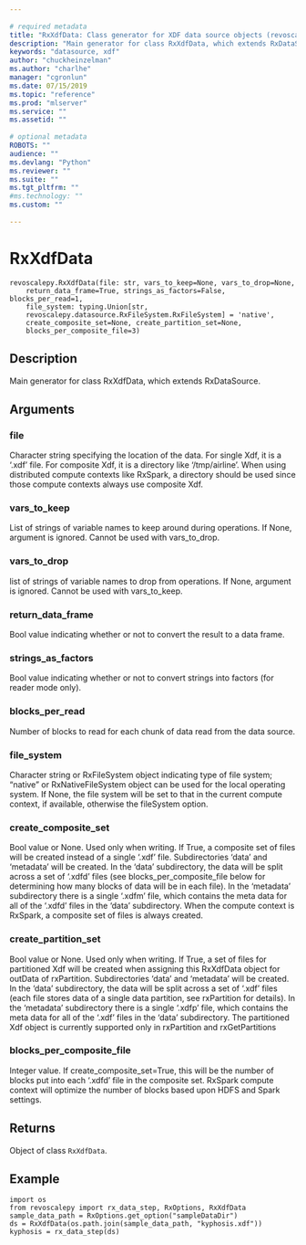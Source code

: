 ```yaml
--- 
 
# required metadata 
title: "RxXdfData: Class generator for XDF data source objects (revoscalepy)" 
description: "Main generator for class RxXdfData, which extends RxDataSource." 
keywords: "datasource, xdf" 
author: "chuckheinzelman"
ms.author: "charlhe" 
manager: "cgronlun" 
ms.date: 07/15/2019
ms.topic: "reference" 
ms.prod: "mlserver" 
ms.service: "" 
ms.assetid: "" 
 
# optional metadata 
ROBOTS: "" 
audience: "" 
ms.devlang: "Python" 
ms.reviewer: "" 
ms.suite: "" 
ms.tgt_pltfrm: "" 
#ms.technology: "" 
ms.custom: "" 
 
---
```


# RxXdfData


 



```
revoscalepy.RxXdfData(file: str, vars_to_keep=None, vars_to_drop=None,
    return_data_frame=True, strings_as_factors=False, blocks_per_read=1,
    file_system: typing.Union[str,
    revoscalepy.datasource.RxFileSystem.RxFileSystem] = 'native',
    create_composite_set=None, create_partition_set=None,
    blocks_per_composite_file=3)
```





## Description

Main generator for class RxXdfData, which extends RxDataSource.


## Arguments


### file

Character string specifying the location of the data. For single
Xdf, it is a ‘.xdf’ file. For composite Xdf, it is a directory like
‘/tmp/airline’. When using distributed compute contexts like RxSpark,
a directory should be used since those compute contexts always use composite Xdf.


### vars_to_keep

List of strings of variable names to keep around during
operations. If None, argument is ignored. Cannot be used with vars_to_drop.


### vars_to_drop

list of strings of variable names to drop from
operations. If None, argument is ignored. Cannot be used with vars_to_keep.


### return_data_frame

Bool value indicating whether or not to convert the
result to a data frame.


### strings_as_factors

Bool value indicating whether or not to convert
strings into factors (for reader mode only).


### blocks_per_read

Number of blocks to read for each chunk of data read
from the data source.


### file_system

Character string or RxFileSystem object indicating type
of file system; “native” or RxNativeFileSystem object can be used for the
local operating system. If None, the file system will be set to that in
the current compute context, if available, otherwise the fileSystem option.


### create_composite_set

Bool value or None. Used only when writing.
If True, a composite set of files will be created instead of a single ‘.xdf’
file. Subdirectories ‘data’ and ‘metadata’ will be created. In the ‘data’
subdirectory, the data will be split across a set of ‘.xdfd’ files (see
blocks_per_composite_file below for determining how many blocks of data will be
in each file). In the ‘metadata’ subdirectory there is a single ‘.xdfm’ file,
which contains the meta data for all of the ‘.xdfd’ files in the ‘data’
subdirectory. When the compute context is RxSpark, a composite set of files is always created.


### create_partition_set

Bool value or None. Used only when writing.
If True, a set of files for partitioned Xdf will be created when assigning
this RxXdfData object for outData of rxPartition. Subdirectories ‘data’ and
‘metadata’ will be created. In the ‘data’ subdirectory, the data will be
split across a set of ‘.xdf’ files (each file stores data of a single data
partition, see rxPartition for details). In the ‘metadata’ subdirectory there
is a single ‘.xdfp’ file, which contains the meta data for all of the ‘.xdf’
files in the ‘data’ subdirectory. The partitioned Xdf object is currently
supported only in rxPartition and rxGetPartitions


### blocks_per_composite_file

Integer value. If
create_composite_set=True, this will be the number of blocks put into each
‘.xdfd’ file in the composite set. RxSpark compute context will optimize
the number of blocks based upon HDFS and Spark settings.


## Returns

Object of class `RxXdfData`.


## Example



```
import os
from revoscalepy import rx_data_step, RxOptions, RxXdfData
sample_data_path = RxOptions.get_option("sampleDataDir")
ds = RxXdfData(os.path.join(sample_data_path, "kyphosis.xdf"))
kyphosis = rx_data_step(ds)
```


